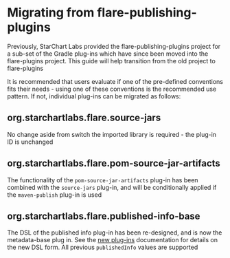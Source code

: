 # Migrating from flare-publishing-plugins

Previously, StarChart Labs provided the flare-publishing-plugins project for a sub-set of the Gradle plug-ins which have since been moved into the flare-plugins project. This guide will help transition from the old project to flare-plugins

It is recommended that users evaluate if one of the pre-defined conventions fits their needs - using one of these conventions is the recommended use pattern. If not, individual plug-ins can be migrated as follows:

## org.starchartlabs.flare.source-jars

No change aside from switch the imported library is required - the plug-in ID is unchanged

## org.starchartlabs.flare.pom-source-jar-artifacts

The functionality of the `pom-source-jar-artifacts` plug-in has been combined with the `source-jars` plug-in, and will be conditionally applied if the `maven-publish` plug-in is used

## org.starchartlabs.flare.published-info-base

The DSL of the published info plug-in has been re-designed, and is now the metadata-base plug in. See the [new plug-ins](./PLUGINS.md) documentation for details on the new DSL form. All previous `publishedInfo` values are supported